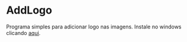 # AddLogo
Programa simples para adicionar logo nas imagens.
Instale no windows clicando [aqui](https://github.com/lellisls/AddLogo/blob/master/addlogo_installer.exe?raw=true).
